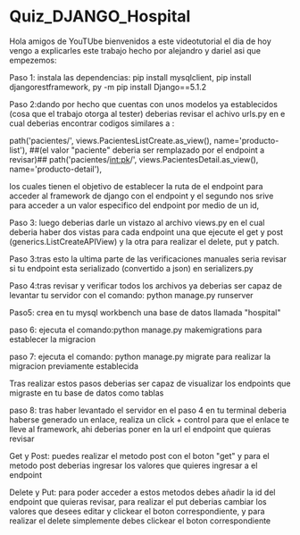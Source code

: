 # Quiz_DJANGO_Hospital
Hola amigos de YouTUbe bienvenidos a este videotutorial el dia de hoy vengo a explicarles este trabajo hecho por alejandro y dariel asi que empezemos:

Paso 1: instala las dependencias: pip install mysqlclient, pip install djangorestframework, py -m pip install Django==5.1.2

Paso 2:dando por hecho que cuentas con unos modelos ya establecidos (cosa que el trabajo otorga al tester) deberias revisar el achivo urls.py en e cual deberias encontrar codigos similares a :

path('pacientes/', views.PacientesListCreate.as_view(), name='producto-list'),      ##(el valor "paciente" deberia ser remplazado por el endpoint a revisar)##
path('pacientes/<int:pk>/', views.PacientesDetail.as_view(), name='producto-detail'),

los cuales tienen el objetivo de establecer la ruta de el endpoint para acceder al framework de django con el endpoint y el segundo nos srive para acceder a un valor especifico del endpoint por medio de un id, 

Paso 3: luego deberias darle un vistazo al archivo views.py en el cual deberia haber dos vistas para cada endpoint una que ejecute el get y post (generics.ListCreateAPIView) y la otra para realizar el delete, put y patch. 

Paso 3:tras esto la ultima parte de las verificaciones manuales seria revisar si tu endpoint esta serializado (convertido a json) en serializers.py 

Paso 4:tras revisar y verificar todos los archivos ya deberias ser capaz de levantar tu servidor con el comando: python manage.py runserver

Paso5: crea en tu mysql workbench una base de datos llamada "hospital" 

paso 6: ejecuta el comando:python manage.py makemigrations para establecer la migracion

paso 7: ejecuta el comando: python manage.py migrate para realizar la migracion previamente establecida

Tras realizar estos pasos deberias ser capaz de visualizar los endpoints que migraste en tu base de datos como tablas

paso 8: tras haber levantado el servidor  en el paso 4 en tu terminal deberia haberse generado un enlace, realiza un click + control para que el enlace te lleve al framework, ahi deberias poner en la url el endpoint que quieras revisar

Get y Post: puedes realizar el metodo post con el boton "get" y para el metodo post deberias ingresar los valores que quieres ingresar a el endpoint

Delete y Put: para poder acceder a estos metodos debes añadir la id del endpoint que quieras revisar, para realizar el put deberias cambiar los valores que desees editar y clickear el boton correspondiente, y para realizar el delete simplemente debes clickear el boton correspondiente  
